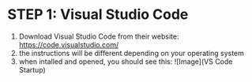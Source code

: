 # STEP 1:  Visual Studio Code
1) Download Visual Studio Code from their website:  https://code.visualstudio.com/
2) the instructions will be different depending on your operating system
3) when intalled and opened, you should see this:
![Image](VS Code Startup)
